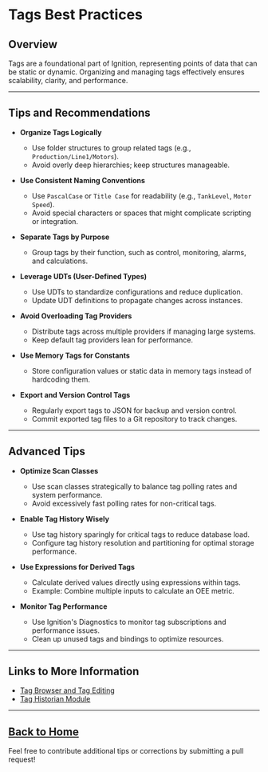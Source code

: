 # Tags Best Practices

## Overview
Tags are a foundational part of Ignition, representing points of data that can be static or dynamic. Organizing and managing tags effectively ensures scalability, clarity, and performance.

---

## Tips and Recommendations

- **Organize Tags Logically**
  - Use folder structures to group related tags (e.g., `Production/Line1/Motors`).
  - Avoid overly deep hierarchies; keep structures manageable.

- **Use Consistent Naming Conventions**
  - Use `PascalCase` or `Title Case` for readability (e.g., `TankLevel`, `Motor Speed`).
  - Avoid special characters or spaces that might complicate scripting or integration.

- **Separate Tags by Purpose**
  - Group tags by their function, such as control, monitoring, alarms, and calculations.

- **Leverage UDTs (User-Defined Types)**
  - Use UDTs to standardize configurations and reduce duplication.
  - Update UDT definitions to propagate changes across instances.

- **Avoid Overloading Tag Providers**
  - Distribute tags across multiple providers if managing large systems.
  - Keep default tag providers lean for performance.

- **Use Memory Tags for Constants**
  - Store configuration values or static data in memory tags instead of hardcoding them.

- **Export and Version Control Tags**
  - Regularly export tags to JSON for backup and version control.
  - Commit exported tag files to a Git repository to track changes.

---

## Advanced Tips

- **Optimize Scan Classes**
  - Use scan classes strategically to balance tag polling rates and system performance.
  - Avoid excessively fast polling rates for non-critical tags.

- **Enable Tag History Wisely**
  - Use tag history sparingly for critical tags to reduce database load.
  - Configure tag history resolution and partitioning for optimal storage performance.

- **Use Expressions for Derived Tags**
  - Calculate derived values directly using expressions within tags.
  - Example: Combine multiple inputs to calculate an OEE metric.

- **Monitor Tag Performance**
  - Use Ignition's Diagnostics to monitor tag subscriptions and performance issues.
  - Clean up unused tags and bindings to optimize resources.

---

## Links to More Information
- [Tag Browser and Tag Editing](https://docs.inductiveautomation.com/search?q=tag-browser-and-tag-editing)
- [Tag Historian Module](https://docs.inductiveautomation.com/display/DOC81/Tag+Historian+Module)

---
[Back to Home](../README.md)
---

Feel free to contribute additional tips or corrections by submitting a pull request!
